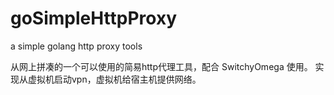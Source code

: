 # goSimpleHttpProxy
a simple golang http proxy tools

从网上拼凑的一个可以使用的简易http代理工具，配合 SwitchyOmega 使用。
实现从虚拟机启动vpn，虚拟机给宿主机提供网络。